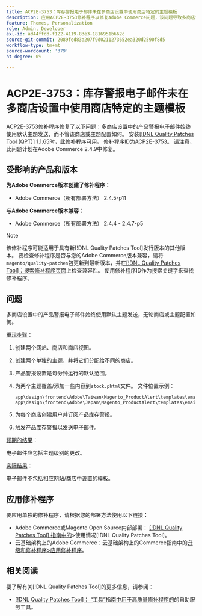 ```yaml
---
title: ACP2E-3753：库存警报电子邮件未在多商店设置中使用商店特定的主题模板
description: 应用ACP2E-3753修补程序以修复Adobe Commerce问题，该问题导致多商店设置中的产品警报电子邮件始终使用默认主题发送，而不管该商店或主题配置如何。
feature: Themes, Personalization
role: Admin, Developer
exl-id: ad44ffdd-f122-4119-83e3-1816951b662c
source-git-commit: 2089fed83a207f9d0211273652ea320d2590f8d5
workflow-type: tm+mt
source-wordcount: '379'
ht-degree: 0%

---
```


# ACP2E-3753：库存警报电子邮件未在多商店设置中使用商店特定的主题模板

ACP2E-3753修补程序修复了以下问题：多商店设置中的产品警报电子邮件始终使用默认主题发送，而不管该商店或主题配置如何。 安装[[!DNL Quality Patches Tool (QPT)]](/help/tools/quality-patches-tool/quality-patches-tool-to-self-serve-quality-patches.md) 1.1.65时，此修补程序可用。 修补程序ID为ACP2E-3753。 请注意，此问题计划在Adobe Commerce 2.4.9中修复。

## 受影响的产品和版本

**为Adobe Commerce版本创建了修补程序：**

* Adobe Commerce（所有部署方法） 2.4.5-p11

**与Adobe Commerce版本兼容：**

* Adobe Commerce（所有部署方法） 2.4.4 - 2.4.7-p5

>[!NOTE]
>
>该修补程序可能适用于具有新[!DNL Quality Patches Tool]发行版本的其他版本。 要检查修补程序是否与您的Adobe Commerce版本兼容，请将`magento/quality-patches`包更新到最新版本，并在[[!DNL Quality Patches Tool]：搜索修补程序页面](https://experienceleague.adobe.com/tools/commerce-quality-patches/index.html?lang=zh-Hans)上检查兼容性。 使用修补程序ID作为搜索关键字来查找修补程序。

## 问题

多商店设置中的产品警报电子邮件始终使用默认主题发送，无论商店或主题配置如何。

<u>重现步骤</u>：

1. 创建两个网站、商店和商店视图。
1. 创建两个单独的主题，并将它们分配给不同的商店。
1. 产品警报设置是每分钟运行的默认范围。
1. 为两个主题覆盖/添加一些内容到`stock.phtml`文件。 文件位置示例：

   ```
   app\design\frontend\Adobe\Taiwan\Magento_ProductAlert\templates\email\stock.phtml
   app\design\frontend\Adobe\Japan\Magento_ProductAlert\templates\email\stock.phtml
   ```

1. 为每个商店创建用户并订阅产品库存警报。
1. 触发产品库存警报以发送电子邮件。

<u>预期的结果</u>：

电子邮件应包括主题级别的更改。

<u>实际结果</u>：

电子邮件不包括相应网站/商店中设置的模板。

## 应用修补程序

要应用单独的修补程序，请根据您的部署方法使用以下链接：

* Adobe Commerce或Magento Open Source内部部署： [[!DNL Quality Patches Tool] 指南中的](/help/tools/quality-patches-tool/usage.md)>使用情况[!DNL Quality Patches Tool]。
* 云基础架构上的Adobe Commerce：云基础架构上的Commerce指南中的[升级和修补程序>应用修补程序](https://experienceleague.adobe.com/docs/commerce-cloud-service/user-guide/develop/upgrade/apply-patches.html?lang=zh-Hans)。

## 相关阅读

要了解有关[!DNL Quality Patches Tool]的更多信息，请参阅：

* [[!DNL Quality Patches Tool]： “工具”指南中用于高质量修补程序的](/help/tools/quality-patches-tool/quality-patches-tool-to-self-serve-quality-patches.md)的自助服务工具。
